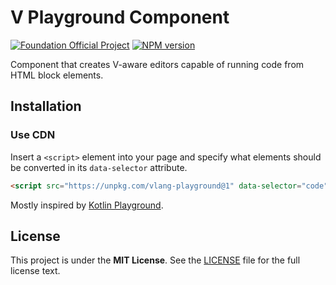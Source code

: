 # V Playground Component

[![Foundation Official Project][FoundationOfficialBadge]][FoundationUrl]
[![NPM version][NpmVersionBadge]][NpmUrl]

Component that creates V-aware editors capable of running code from HTML block elements.

## Installation

### Use CDN

Insert a `<script>` element into your page and specify what elements should be converted in
its `data-selector` attribute.

```html
<script src="https://unpkg.com/vlang-playground@1" data-selector="code"></script>
```

Mostly inspired by [Kotlin Playground](https://github.com/JetBrains/kotlin-playground).

## License

This project is under the **MIT License**.
See the
[LICENSE](https://github.com/vlang-foundation/playground-component/blob/master/LICENSE)
file for the full license text.

[FoundationOfficialBadge]: https://vlang.foundation/badge.svg

[NpmVersionBadge]: https://img.shields.io/npm/v/vlang-playground.svg

[FoundationUrl]: https://vlang.foundation

[NpmUrl]: https://www.npmjs.com/package/vlang-playground
